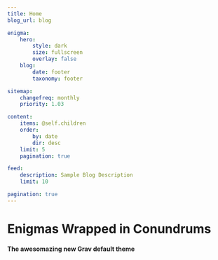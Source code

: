 ```yaml
---
title: Home
blog_url: blog

enigma:
    hero:
        style: dark
        size: fullscreen
        overlay: false
    blog:
        date: footer
        taxonomy: footer

sitemap:
    changefreq: monthly
    priority: 1.03

content:
    items: @self.children
    order:
        by: date
        dir: desc
    limit: 5
    pagination: true

feed:
    description: Sample Blog Description
    limit: 10

pagination: true
---
```


# Enigmas Wrapped in Conundrums
#### The awesomazing new **Grav** default theme
